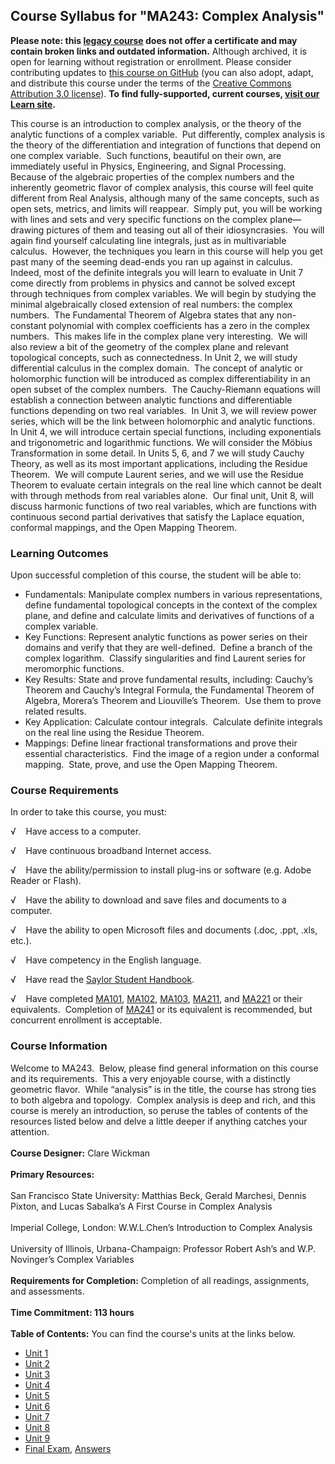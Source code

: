 Course Syllabus for "MA243: Complex Analysis"
---------------------------------------------

**Please note: this [legacy course](https://sayloracademy.zendesk.com/hc/en-us/articles/206089967) does not offer a certificate and may contain 
broken links and outdated information.** Although archived, it is open 
for learning without registration or enrollment. Please consider contributing 
updates to [this course on GitHub](https://github.com/saylordotorg/course_ma243) 
(you can also adopt, adapt, and distribute this course under the terms of 
the [Creative Commons Attribution 3.0 license](http://creativecommons.org/licenses/by/3.0/)). **To find fully-supported, current courses, [visit our 
Learn site](https://learn.saylor.org).**

This course is an introduction to complex analysis, or the theory of the
analytic functions of a complex variable.  Put differently, complex
analysis is the theory of the differentiation and integration of
functions that depend on one complex variable.  Such functions,
beautiful on their own, are immediately useful in Physics, Engineering,
and Signal Processing.  Because of the algebraic properties of the
complex numbers and the inherently geometric flavor of complex analysis,
this course will feel quite different from Real Analysis, although many
of the same concepts, such as open sets, metrics, and limits will
reappear.  Simply put, you will be working with lines and sets and very
specific functions on the complex plane—drawing pictures of them and
teasing out all of their idiosyncrasies.  You will again find yourself
calculating line integrals, just as in multivariable calculus.  However,
the techniques you learn in this course will help you get past many of
the seeming dead-ends you ran up against in calculus.  Indeed, most of
the definite integrals you will learn to evaluate in Unit 7 come
directly from problems in physics and cannot be solved except through
techniques from complex variables. We will begin by studying the minimal
algebraically closed extension of real numbers: the complex numbers. 
The Fundamental Theorem of Algebra states that any non-constant
polynomial with complex coefficients has a zero in the complex numbers. 
This makes life in the complex plane very interesting.  We will also
review a bit of the geometry of the complex plane and relevant
topological concepts, such as connectedness. In Unit 2, we will study
differential calculus in the complex domain.  The concept of analytic or
holomorphic function will be introduced as complex differentiability in
an open subset of the complex numbers.  The Cauchy-Riemann equations
will establish a connection between analytic functions and
differentiable functions depending on two real variables.  In Unit 3, we
will review power series, which will be the link between holomorphic and
analytic functions.  In Unit 4, we will introduce certain special
functions, including exponentials and trigonometric and logarithmic
functions. We will consider the Möbius Transformation in some detail. In
Units 5, 6, and 7 we will study Cauchy Theory, as well as its most
important applications, including the Residue Theorem.  We will compute
Laurent series, and we will use the Residue Theorem to evaluate certain
integrals on the real line which cannot be dealt with through methods
from real variables alone.  Our final unit, Unit 8, will discuss
harmonic functions of two real variables, which are functions with
continuous second partial derivatives that satisfy the Laplace equation,
conformal mappings, and the Open Mapping Theorem.

### Learning Outcomes

Upon successful completion of this course, the student will be able
to:  

-   Fundamentals: Manipulate complex numbers in various representations,
    define fundamental topological concepts in the context of the
    complex plane, and define and calculate limits and derivatives of
    functions of a complex variable.
-   Key Functions: Represent analytic functions as power series on their
    domains and verify that they are well-defined.  Define a branch of
    the complex logarithm.  Classify singularities and find Laurent
    series for meromorphic functions.
-   Key Results: State and prove fundamental results, including:
    Cauchy’s Theorem and Cauchy’s Integral Formula, the Fundamental
    Theorem of Algebra, Morera’s Theorem and Liouville’s Theorem.  Use
    them to prove related results.
-   Key Application: Calculate contour integrals.  Calculate definite
    integrals on the real line using the Residue Theorem.
-   Mappings: Define linear fractional transformations and prove their
    essential characteristics.  Find the image of a region under a
    conformal mapping.  State, prove, and use the Open Mapping Theorem.

### Course Requirements

In order to take this course, you must:  
  
 √    Have access to a computer.  
  
 √    Have continuous broadband Internet access.  
  
 √    Have the ability/permission to install plug-ins or software (e.g.
Adobe Reader or Flash).  
  
 √    Have the ability to download and save files and documents to a
computer.  
  
 √    Have the ability to open Microsoft files and documents (.doc,
.ppt, .xls, etc.).  
  
 √    Have competency in the English language.  
  
 √    Have read the [Saylor Student
Handbook](http://www.saylor.org/site/wp-content/uploads/2012/05/Saylor-StudentHandbook.pdf).  
  
 √    Have completed [MA101](../../courses/ma101),
[MA102](../../courses/ma102), [MA103](../../courses/ma103),
[MA211](../../courses/ma211), and [MA221](../../courses/ma221) or their
equivalents.  Completion of [MA241](../../courses/ma241) or its
equivalent is recommended, but concurrent enrollment is acceptable.

### Course Information

Welcome to MA243.  Below, please find general information on this course
and its requirements.  This a very enjoyable course, with a distinctly
geometric flavor.  While “analysis” is in the title, the course has
strong ties to both algebra and topology.  Complex analysis is deep and
rich, and this course is merely an introduction, so peruse the tables of
contents of the resources listed below and delve a little deeper if
anything catches your attention.  
    
 **Course Designer:** Clare Wickman  
    
 **Primary Resources:**  
    
 San Francisco State University: Matthias Beck, Gerald Marchesi, Dennis
Pixton, and Lucas Sabalka’s A First Course in Complex Analysis  
    
 Imperial College, London: W.W.L.Chen’s Introduction to Complex
Analysis  
    
 University of Illinois, Urbana-Champaign: Professor Robert Ash’s and
W.P. Novinger’s Complex Variables  
    
 **Requirements for Completion:** Completion of all readings,
assignments, and assessments.  
    
 **Time Commitment: 113 hours**  
    
**Table of Contents:** You can find the course's units at the links below.

- [Unit 1](https://legacy.saylor.org/ma243/Unit01/)
- [Unit 2](https://legacy.saylor.org/ma243/Unit02/)
- [Unit 3](https://legacy.saylor.org/ma243/Unit03/)
- [Unit 4](https://legacy.saylor.org/ma243/Unit04/)
- [Unit 5](https://legacy.saylor.org/ma243/Unit05/)
- [Unit 6](https://legacy.saylor.org/ma243/Unit06/)
- [Unit 7](https://legacy.saylor.org/ma243/Unit07/)
- [Unit 8](https://legacy.saylor.org/ma243/Unit08/)
- [Unit 9](https://legacy.saylor.org/ma243/Unit09/)
- [Final Exam](http://saylordotorg.github.io/LegacyExams/MA/MA243/MA243-FinalExam.html), [Answers](http://saylordotorg.github.io/LegacyExams/MA/MA243/MA243-FinalExam-Answers.html)
